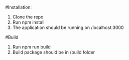 #Installation:
1. Clone the repo
2. Run npm install
3. The application should be running on /localhost:3000

#Build
1. Run npm run build
2. Build package should be in /build folder
